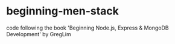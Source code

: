 # beginning-men-stack
code following the book 'Beginning Node.js, Express &amp; MongoDB Development' by GregLim
